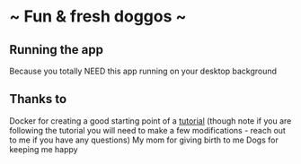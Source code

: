 # ~ Fun & fresh doggos ~

## Running the app
Because you totally NEED this app running on your desktop background

## Thanks to
Docker for creating a good starting point of a [tutorial](https://github.com/docker/labs/blob/master/beginner/chapters/webapps.md) (though note if you are following the tutorial you will need to make a few modifications - reach out to me if you have any questions)
My mom for giving birth to me
Dogs for keeping me happy
